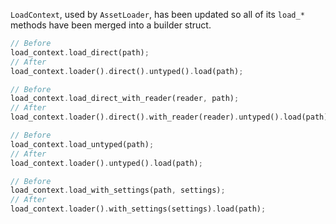 <!-- Note: This is the migration guide for both #13465 AND #13415. -->

`LoadContext`, used by `AssetLoader`, has been updated so all of its `load_*` methods have been merged into a builder struct.

```rust
// Before
load_context.load_direct(path);
// After
load_context.loader().direct().untyped().load(path);

// Before
load_context.load_direct_with_reader(reader, path);
// After
load_context.loader().direct().with_reader(reader).untyped().load(path);

// Before
load_context.load_untyped(path);
// After
load_context.loader().untyped().load(path);

// Before
load_context.load_with_settings(path, settings);
// After
load_context.loader().with_settings(settings).load(path);
```
